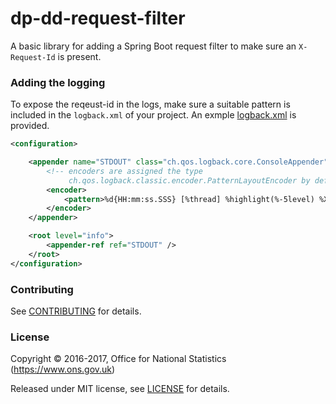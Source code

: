 dp-dd-request-filter
================

A basic library for adding a Spring Boot request filter to make sure an `X-Request-Id` is present.

### Adding the logging

To expose the reqeust-id in the logs, make sure a suitable pattern is included 
in the `logback.xml` of your project. An exmple [logback.xml](example/logback.xml) is provided.

```xml
<configuration>

    <appender name="STDOUT" class="ch.qos.logback.core.ConsoleAppender">
        <!-- encoders are assigned the type
             ch.qos.logback.classic.encoder.PatternLayoutEncoder by default -->
        <encoder>
            <pattern>%d{HH:mm:ss.SSS} [%thread] %highlight(%-5level) %X{requestId} %logger{36} - %msg%n</pattern>
        </encoder>
    </appender>

    <root level="info">
        <appender-ref ref="STDOUT" />
    </root>
</configuration>

```
### Contributing

See [CONTRIBUTING](CONTRIBUTING.md) for details.

### License

Copyright © 2016-2017, Office for National Statistics (https://www.ons.gov.uk)

Released under MIT license, see [LICENSE](LICENSE.md) for details.
